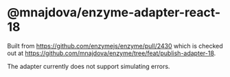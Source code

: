 # @mnajdova/enzyme-adapter-react-18

Built from https://github.com/enzymejs/enzyme/pull/2430 which is checked out at https://github.com/mnajdova/enzyme/tree/feat/publish-adapter-18.

The adapter currently does not support simulating errors.
